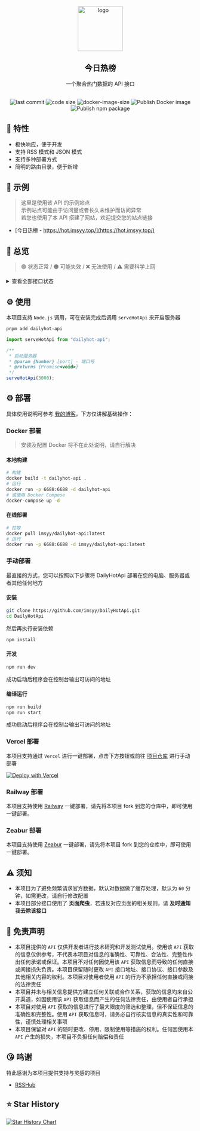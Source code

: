 <div align="center">
<img alt="logo" height="120" src="./public/favicon.png" width="120"/>
<h2>今日热榜</h2>
<p>一个聚合热门数据的 API 接口</p>
<br />
<img src="https://img.shields.io/github/last-commit/imsyy/DailyHotApi" alt="last commit"/>
 <img src="https://img.shields.io/github/languages/code-size/imsyy/DailyHotApi" alt="code size"/>
 <img src="https://img.shields.io/docker/image-size/imsyy/dailyhot-api" alt="docker-image-size"/>
<img src="https://github.com/imsyy/DailyHotApi/actions/workflows/docker.yml/badge.svg" alt="Publish Docker image"/>
<img src="https://github.com/imsyy/DailyHotApi/actions/workflows/npm.yml/badge.svg" alt="Publish npm package"/>
</div>

## 🚩 特性

- 极快响应，便于开发
- 支持 RSS 模式和 JSON 模式
- 支持多种部署方式
- 简明的路由目录，便于新增

## 👀 示例

> 这里是使用该 API 的示例站点  
> 示例站点可能由于访问量或者长久未维护而访问异常  
> 若您也使用了本 API 搭建了网站，欢迎提交您的站点链接

- [今日热榜 - https://hot.imsyy.top/](https://hot.imsyy.top/)

## 🎉 总览

> 🟢 状态正常 / 🟠 可能失效 / ❌ 无法使用 / ⚠️ 需要科学上网

<details>
<summary>查看全部接口状态</summary>

| **站点**         | **类别**     | **调用名称**   | **状态** |
| ---------------- | ------------ | -------------- | -------- |
| 哔哩哔哩         | 热门榜       | bilibili       | 🟢       |
| AcFun            | 排行榜       | acfun          | 🟢       |
| 微博             | 热搜榜       | weibo          | 🟢       |
| 知乎             | 热榜         | zhihu          | 🟢       |
| 知乎日报         | 推荐榜       | zhihu-daily    | 🟢       |
| 百度             | 热搜榜       | baidu          | 🟢       |
| 抖音             | 热点榜       | douyin         | 🟢       |
| 豆瓣电影         | 新片榜       | douban-movie   | 🟢       |
| 豆瓣讨论小组     | 讨论精选     | douban-group   | 🟢       |
| 百度贴吧         | 热议榜       | tieba          | 🟢       |
| 少数派           | 热榜         | sspai          | 🟢       |
| IT之家           | 热榜         | ithome         | 🟠       |
| IT之家「喜加一」 | 最新动态     | ithome-xijiayi | 🟠       |
| 简书             | 热门推荐     | jianshu        | 🟠       |
| 澎湃新闻         | 热榜         | thepaper       | 🟢       |
| 今日头条         | 热榜         | toutiao        | 🟢       |
| 36 氪            | 热榜         | 36kr           | 🟢       |
| 51CTO            | 推荐榜       | 51cto          | 🟢       |
| CSDN             | 排行榜       | csdn           | 🟢       |
| NodeSeek         | 最新动态     | nodeseek       | 🟢       |
| 稀土掘金         | 热榜         | juejin         | 🟢       |
| 腾讯新闻         | 热点榜       | qq-news        | 🟢       |
| 新浪网           | 热榜         | sina           | 🟢       |
| 新浪新闻         | 热点榜       | sina-news      | 🟢       |
| 网易新闻         | 热点榜       | netease-news   | 🟢       |
| 吾爱破解         | 榜单         | 52pojie        | ❌       |
| 全球主机交流     | 榜单         | hostloc        | ❌       |
| 虎嗅             | 24小时       | huxiu          | 🟢       |
| 虎扑             | 步行街热帖   | hupu           | 🟢       |
| 爱范儿           | 快讯         | ifanr          | 🟢       |
| 英雄联盟         | 更新公告     | lol            | 🟢       |
| 原神             | 最新消息     | genshin        | 🟢       |
| 崩坏3            | 最新动态     | honkai         | 🟢       |
| 崩坏：星穹铁道   | 最新动态     | starrail       | 🟢       |
| 微信读书         | 飙升榜       | weread         | 🟢       |
| NGA              | 热帖         | ngabbs         | 🟢       |
| V2EX             | 主题榜       | v2ex           | ⚠️       |
| HelloGitHub      | Trending     | hellogithub    | 🟢       |
| 中央气象台       | 全国气象预警 | weatheralarm   | 🟢       |
| 中国地震台       | 地震速报     | earthquake     | 🟢       |
| 历史上的今天     | 月-日        | history        | 🟢       |

</details>

## ⚙️ 使用

本项目支持 `Node.js` 调用，可在安装完成后调用 `serveHotApi` 来开启服务器

```bash
pnpm add dailyhot-api
```

```js
import serveHotApi from "dailyhot-api";

/**
 * 启动服务器
 * @param {Number} [port] - 端口号
 * @returns {Promise<void>}
 */
serveHotApi(3000);
```

## ⚙️ 部署

具体使用说明可参考 [我的博客](https://blog.imsyy.top/posts/2024/0408)，下方仅讲解基础操作：

### Docker 部署

> 安装及配置 Docker 将不在此处说明，请自行解决

#### 本地构建

```bash
# 构建
docker build -t dailyhot-api .
# 运行
docker run -p 6688:6688 -d dailyhot-api
# 或使用 Docker Compose
docker-compose up -d
```

#### 在线部署

```bash
# 拉取
docker pull imsyy/dailyhot-api:latest
# 运行
docker run -p 6688:6688 -d imsyy/dailyhot-api:latest
```

### 手动部署

最直接的方式，您可以按照以下步骤将 DailyHotApi 部署在您的电脑、服务器或者其他任何地方

#### 安装

```bash
git clone https://github.com/imsyy/DailyHotApi.git
cd DailyHotApi
```

然后再执行安装依赖

```bash
npm install
```

#### 开发

```bash
npm run dev
```

成功启动后程序会在控制台输出可访问的地址

#### 编译运行

```bash
npm run build
npm run start
```

成功启动后程序会在控制台输出可访问的地址

### Vercel 部署

本项目支持通过 `Vercel` 进行一键部署，点击下方按钮或前往 [项目仓库](https://github.com/inoribea/DailyHot-Api) 进行手动部署

[![Deploy with Vercel](https://vercel.com/button)](https://vercel.com/new/imsyys-projects/clone?repository-url=https%3A%2F%2Fgithub.com%2Fimsyy%2FDailyHotApi-Vercel)

### Railway 部署

本项目支持使用 [Railway](https://railway.app/) 一键部署，请先将本项目 fork 到您的仓库中，即可使用一键部署。

### Zeabur 部署

本项目支持使用 [Zeabur](https://zeabur.com/) 一键部署，请先将本项目 fork 到您的仓库中，即可使用一键部署。

## ⚠️ 须知

- 本项目为了避免频繁请求官方数据，默认对数据做了缓存处理，默认为 `60` 分钟，如需更改，请自行修改配置
- 本项目部分接口使用了 **页面爬虫**，若违反对应页面的相关规则，请 **及时通知我去除该接口**

## 📢 免责声明

- 本项目提供的 `API` 仅供开发者进行技术研究和开发测试使用。使用该 `API` 获取的信息仅供参考，不代表本项目对信息的准确性、可靠性、合法性、完整性作出任何承诺或保证。本项目不对任何因使用该 `API` 获取信息而导致的任何直接或间接损失负责。本项目保留随时更改 `API` 接口地址、接口协议、接口参数及其他相关内容的权利。本项目对使用者使用 `API` 的行为不承担任何直接或间接的法律责任
- 本项目并未与相关信息提供方建立任何关联或合作关系，获取的信息均来自公开渠道，如因使用该 `API` 获取信息而产生的任何法律责任，由使用者自行承担
- 本项目对使用 `API` 获取的信息进行了最大限度的筛选和整理，但不保证信息的准确性和完整性。使用 `API` 获取信息时，请务必自行核实信息的真实性和可靠性，谨慎处理相关事项
- 本项目保留对 `API` 的随时更改、停用、限制使用等措施的权利。任何因使用本 `API` 产生的损失，本项目不负担任何赔偿和责任

## 😘 鸣谢

特此感谢为本项目提供支持与灵感的项目

- [RSSHub](https://github.com/DIYgod/RSSHub)

## ⭐ Star History

[![Star History Chart](https://api.star-history.com/svg?repos=imsyy/DailyHotApi&type=Date)](https://star-history.com/#imsyy/DailyHotApi&Date)
